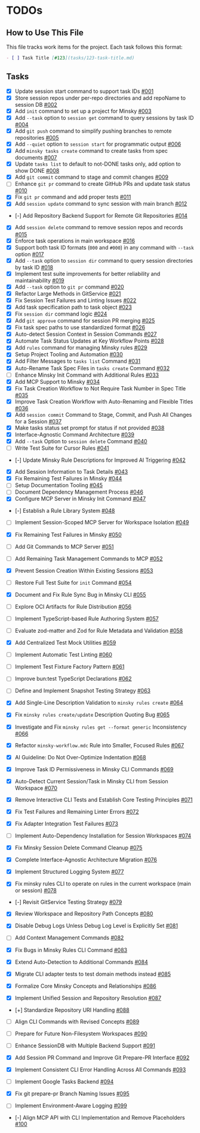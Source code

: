 # TODOs

## How to Use This File

This file tracks work items for the project. Each task follows this format:

```markdown
- [ ] Task Title [#123](tasks/123-task-title.md)
```

## Tasks

- [x] Update session start command to support task IDs [#001](tasks/001-update-session-start-task-id.md)
- [x] Store session repos under per-repo directories and add repoName to session DB [#002](tasks/002-per-repo-session-storage.md)
- [x] Add `init` command to set up a project for Minsky [#003](tasks/003-add-init-command.md)
- [x] Add `--task` option to `session get` command to query sessions by task ID [#004](tasks/004-add-task-option-to-session-get.md)
- [x] Add `git push` command to simplify pushing branches to remote repositories [#005](tasks/005-add-git-push-command.md)
- [x] Add `--quiet` option to `session start` for programmatic output [#006](tasks/006-add-quiet-option-to-session-start.md)
- [x] Add `minsky tasks create` command to create tasks from spec documents [#007](tasks/007-add-tasks-create-command.md)
- [x] Update `tasks list` to default to not-DONE tasks only, add option to show DONE [#008](tasks/008-update-tasks-list-hide-done.md)
- [x] Add `git commit` command to stage and commit changes [#009](tasks/009-add-git-commit-command.md)
- [ ] Enhance `git pr` command to create GitHub PRs and update task status [#010](tasks/010-enhance-git-pr-command.md)
- [x] Fix `git pr` command and add proper tests [#011](tasks/011-fix-git-pr-command-and-add-proper-tests.md)
- [x] Add `session update` command to sync session with main branch [#012](tasks/012-add-session-update-command.md)
- [-] Add Repository Backend Support for Remote Git Repositories [#014](tasks/014-add-repository-backend-support.md)
- [x] Add `session delete` command to remove session repos and records [#015](tasks/015-add-session-delete-command.md)
- [x] Enforce task operations in main workspace [#016](tasks/016-enforce-main-workspace-task-operations.md)
- [x] Support both task ID formats (`000` and `#000`) in any command with `--task` option [#017](tasks/017-support-task-id-format-in-task-option.md)
- [x] Add `--task` option to `session dir` command to query session directories by task ID [#018](tasks/018-add-task-option-to-session-dir.md)
- [x] Implement test suite improvements for better reliability and maintainability [#019](tasks/019-implement-test-suite-improvements.md)
- [x] Add `--task` option to `git pr` command [#020](tasks/020-add-task-option-to-git-pr.md)
- [x] Refactor Large Methods in GitService [#021](tasks/021-refactor-large-methods-in-git-service.md)
- [x] Fix Session Test Failures and Linting Issues [#022](tasks/022-fix-session-test-failures.md)
- [x] Add task specification path to task object [#023](tasks/023-add-task-spec-path-to-task-object.md)
- [x] Fix `session dir` command logic [#024](tasks/024-fix-session-dir-command-logic.md)
- [x] Add `git approve` command for session PR merging [#025](tasks/025-add-git-approve-command.md)
- [x] Fix task spec paths to use standardized format [#026](tasks/026-fix-task-spec-paths.md)
- [x] Auto-detect Session Context in Session Commands [#027](tasks/027-autodetect-session-in-commands.md)
- [x] Automate Task Status Updates at Key Workflow Points [#028](process/tasks/028-automate-task-status-updates-at-key-workflow-points.md)
- [x] Add `rules` command for managing Minsky rules [#029](process/tasks/029-add-rules-command.md)
- [x] Setup Project Tooling and Automation [#030](process/tasks/030-setup-project-tooling-and-automation.md)
- [x] Add Filter Messages to `tasks list` Command [#031](tasks/031-add-task-filter-messages.md)
- [x] Auto-Rename Task Spec Files in `tasks create` Command [#032](tasks/032-auto-rename-task-spec-files.md)
- [ ] Enhance Minsky Init Command with Additional Rules [#033](tasks/033-enhance-init-command-with-additional-rules.md)
- [x] Add MCP Support to Minsky [#034](process/tasks/034-mcp-support.md)
- [x] Fix Task Creation Workflow to Not Require Task Number in Spec Title [#035](process/tasks/035-task-create-title-workflow-fix.md)
- [x] Improve Task Creation Workflow with Auto-Renaming and Flexible Titles [#036](tasks/036-improve-task-creation-workflow.md)
- [x] Add `session commit` Command to Stage, Commit, and Push All Changes for a Session [#037](tasks/037-session-commit-command.md)
- [x] Make tasks status set prompt for status if not provided [#038](tasks/038-tasks-status-set-prompt.md)
- [x] Interface-Agnostic Command Architecture [#039](process/tasks/039-interface-agnostic-commands.md)
- [x] Add `--task` Option to `session delete` Command [#040](process/tasks/040-add-task-option-to-session-delete-command.md)
- [ ] Write Test Suite for Cursor Rules [#041](process/tasks/041-write-test-suite-for-cursor-rules.md)
- [-] Update Minsky Rule Descriptions for Improved AI Triggering [#042](process/tasks/042-update-minsky-rule-descriptions-for-improved-ai-triggering.md)
- [x] Add Session Information to Task Details [#043](tasks/043-add-session-information-to-task-details.md)
- [x] Fix Remaining Test Failures in Minsky [#044](process/tasks/044-fix-remaining-test-failures-in-minsky.md)
- [ ] Setup Documentation Tooling [#045](process/tasks/045-setup-documentation-tooling.md)
- [ ] Document Dependency Management Process [#046](process/tasks/046-document-dependency-management-process.md)
- [x] Configure MCP Server in Minsky Init Command [#047](process/tasks/047-configure-mcp-server-in-minsky-init-command.md)
- [-] Establish a Rule Library System [#048](process/tasks/048-establish-a-rule-library-system.md)
- [ ] Implement Session-Scoped MCP Server for Workspace Isolation [#049](process/tasks/049-implement-session-scoped-mcp-server-for-workspace-isolation.md)
- [x] Fix Remaining Test Failures in Minsky [#050](process/tasks/050-fix-remaining-test-failures-in-minsky.md)
- [ ] Add Git Commands to MCP Server [#051](process/tasks/051-add-git-commands-to-mcp-server.md)
- [ ] Add Remaining Task Management Commands to MCP [#052](process/tasks/052-add-remaining-task-management-commands-to-mcp.md)
- [x] Prevent Session Creation Within Existing Sessions [#053](process/tasks/053-prevent-session-creation-within-existing-sessions.md)

- [ ] Restore Full Test Suite for `init` Command [#054](process/tasks/054-restore-full-test-suite-for-init-command.md)

- [x] Document and Fix Rule Sync Bug in Minsky CLI [#055](process/tasks/055-document-and-fix-rule-sync-bug-in-minsky-cli.md)

- [ ] Explore OCI Artifacts for Rule Distribution [#056](process/tasks/056-explore-oci-artifacts-for-rule-distribution.md)

- [ ] Implement TypeScript-based Rule Authoring System [#057](process/tasks/057-implement-typescript-based-rule-authoring-system.md)

- [ ] Evaluate zod-matter and Zod for Rule Metadata and Validation [#058](process/tasks/058-evaluate-zod-matter-and-zod-for-rule-metadata-and-validation.md)

- [x] Add Centralized Test Mock Utilities [#059](process/tasks/059-add-centralized-test-mock-utilities.md)

- [ ] Implement Automatic Test Linting [#060](process/tasks/060-implement-automatic-test-linting.md)

- [ ] Implement Test Fixture Factory Pattern [#061](process/tasks/061-implement-test-fixture-factory-pattern.md)

- [ ] Improve bun:test TypeScript Declarations [#062](process/tasks/062-improve-bun-test-typescript-declarations.md)

- [ ] Define and Implement Snapshot Testing Strategy [#063](process/tasks/063-define-and-implement-snapshot-testing-strategy.md)

- [x] Add Single-Line Description Validation to `minsky rules create` [#064](process/tasks/064-add-single-line-description-validation-to-minsky-rules-create-.md)

- [x] Fix `minsky rules create/update` Description Quoting Bug [#065](process/tasks/065-fix-minsky-rules-create-update-description-quoting-bug.md)

- [x] Investigate and Fix `minsky rules get --format generic` Inconsistency [#066](process/tasks/066-investigate-and-fix-minsky-rules-get-format-generic-inconsistency.md)

- [x] Refactor `minsky-workflow.mdc` Rule into Smaller, Focused Rules [#067](process/tasks/067-refactor-minsky-workflow-mdc-rule-into-smaller-focused-rules.md)

- [x] AI Guideline: Do Not Over-Optimize Indentation [#068](process/tasks/068-ai-guideline-do-not-over-optimize-indentation.md)

- [x] Improve Task ID Permissiveness in Minsky CLI Commands [#069](process/tasks/069-improve-task-id-permissiveness-in-minsky-cli-commands.md)

- [x] Auto-Detect Current Session/Task in Minsky CLI from Session Workspace [#070](process/tasks/070-auto-detect-current-session-task-in-minsky-cli-from-session-workspace.md)

- [x] Remove Interactive CLI Tests and Establish Core Testing Principles [#071](process/tasks/071-remove-interactive-cli-tests-and-establish-core-testing-principles.md)

- [x] Fix Test Failures and Remaining Linter Errors [#072](process/tasks/072-fix-test-failures-and-remaining-linter-errors.md)

- [x] Fix Adapter Integration Test Failures [#073](process/tasks/073-fix-adapter-integration-test-failures.md)

- [ ] Implement Auto-Dependency Installation for Session Workspaces [#074](process/tasks/074-implement-auto-dependency-installation-for-session-workspaces.md)

- [x] Fix Minsky Session Delete Command Cleanup [#075](process/tasks/075-fix-minsky-session-delete-command-cleanup.md)

- [x] Complete Interface-Agnostic Architecture Migration [#076](process/tasks/076-complete-interface-agnostic-architecture-migration.md)

- [x] Implement Structured Logging System [#077](process/tasks/077-implement-structured-logging-system.md)

- [x] Fix minsky rules CLI to operate on rules in the current workspace (main or session) [#078](process/tasks/078-fix-minsky-rules-cli-to-operate-on-rules-in-the-current-workspace-main-or-session-.md)

- [-] Revisit GitService Testing Strategy [#079](process/tasks/079-revisit-gitservice-testing-strategy.md)

- [x] Review Workspace and Repository Path Concepts [#080](process/tasks/080-review-workspace-and-repository-path-concepts.md)

- [x] Disable Debug Logs Unless Debug Log Level is Explicitly Set [#081](process/tasks/081-disable-debug-logs-unless-debug-log-level-is-explicitly-set.md)

- [ ] Add Context Management Commands [#082](process/tasks/082-add-context-management-commands.md)

- [x] Fix Bugs in Minsky Rules CLI Command [#083](process/tasks/083-fix-bugs-in-minsky-rules-cli-command.md)

- [x] Extend Auto-Detection to Additional Commands [#084](process/tasks/084-extend-auto-detection-to-additional-commands.md)

- [x] Migrate CLI adapter tests to test domain methods instead [#085](process/tasks/085-migrate-cli-adapter-tests-to-test-domain-methods-instead.md)

- [x] Formalize Core Minsky Concepts and Relationships [#086](process/tasks/086-formalize-core-minsky-concepts-and-relationships.md)

- [x] Implement Unified Session and Repository Resolution [#087](process/tasks/087-implement-unified-session-and-repository-resolution.md)

- [+] Standardize Repository URI Handling [#088](process/tasks/088-standardize-repository-uri-handling.md)

- [ ] Align CLI Commands with Revised Concepts [#089](process/tasks/089-align-cli-commands-with-revised-concepts.md)

- [ ] Prepare for Future Non-Filesystem Workspaces [#090](process/tasks/090-prepare-for-future-non-filesystem-workspaces.md)

- [ ] Enhance SessionDB with Multiple Backend Support [#091](process/tasks/091-enhance-sessiondb-with-multiple-backend-support.md)

- [x] Add Session PR Command and Improve Git Prepare-PR Interface [#092](process/tasks/092-add-session-pr-command-and-improve-git-prepare-pr-interface.md)

- [x] Implement Consistent CLI Error Handling Across All Commands [#093](process/tasks/093-implement-consistent-cli-error-handling-across-all-commands.md)

- [ ] Implement Google Tasks Backend [#094](process/tasks/094-implement-google-tasks-backend.md)

- [x] Fix git prepare-pr Branch Naming Issues [#095](process/tasks/095-fix-git-prepare-pr-branch-naming-issues.md)

- [ ] Implement Environment-Aware Logging [#099](process/tasks/099-implement-environment-aware-logging.md)

- [-] Align MCP API with CLI Implementation and Remove Placeholders [#100](process/tasks/100-align-mcp-api-with-cli-implementation-and-remove-placeholders.md)
